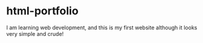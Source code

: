 # html-portfolio
I am learning web development, and this is my first website although it looks very simple and crude!
